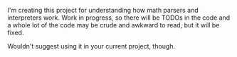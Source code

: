 I'm creating this project for understanding how math parsers and interpreters work. Work in progress, so there will be TODOs in the code and a whole lot of the code may be crude and awkward to read, but it will be fixed. 

Wouldn't suggest using it in your current project, though.
